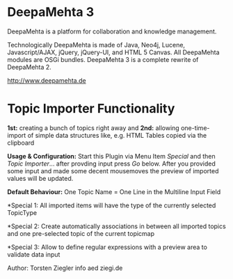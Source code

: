 
DeepaMehta 3
============

DeepaMehta is a platform for collaboration and knowledge management.

Technologically DeepaMehta is made of Java, Neo4j, Lucene, Javascript/AJAX, jQuery, jQuery-UI, and HTML 5 Canvas.
All DeepaMehta modules are OSGi bundles.
DeepaMehta 3 is a complete rewrite of DeepaMehta 2.

<http://www.deepamehta.de>

Topic Importer Functionality
============================

**1st:** creating a bunch of topics right away and **2nd:** allowing one-time-import of simple data structures like, e.g. HTML Tables copied via the clipboard 

**Usage & Configuration:** Start this Plugin via Menu Item *Special* and then *Topic Importer*... after provding input press *Go* below. After you provided some input and made some decent mousemoves the preview of imported values will be updated.

**Default Behaviour:** One Topic Name = One Line in the Multiline Input Field

*Special 1: All imported items will have the type of the currently selected TopicType

*Special 2: Create automatically associations in between all imported topics and one pre-selected topic of the current topicmap

*Special 3: Allow to define regular expressions with a preview area to validate data input

Author: Torsten Ziegler info aed ziegi.de

